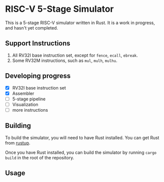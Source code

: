 # RISC-V 5-Stage Simulator

This is a 5-stage RISC-V simulator written in Rust. It is a work in
progress, and hasn't yet completed.

## Support Instructions

1. All RV32I base instruction set, except for `fence`, `ecall`, `ebreak`.
2. Some RV32M instructions, such as `mul`, `mulh`, `mulhu`.

## Developing progress

- [x] RV32I base instruction set
- [x] Assembler
- [ ] 5-stage pipeline
- [ ] Visualization
- [ ] more instructions

## Building

To build the simulator, you will need to have Rust installed. You can
get Rust from [rustup](https://rustup.rs/).

Once you have Rust installed, you can build the simulator by running
`cargo build` in the root of the repository.

## Usage

